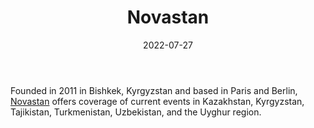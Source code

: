 ﻿---
title: "Novastan"
linkTitle: "Novastan"
date: 2022-07-27
countries: ["Kazakhstan"]
category: ["Independent media"]
tags: ["media publication", "news", "Central Asia media"]
date_start: [2011]
date_end: []
data_type: ["news"] 
language: ["English", "French", "German"]
description: 
  Offers coverage of current events in Kazakhstan, Kyrgyzstan, Tajikistan, Turkmenistan, Uzbekistan, and the Uyghur region.
---

Founded in 2011 in Bishkek, Kyrgyzstan and based in Paris and Berlin, [Novastan](https://novastan.org/) offers coverage of current events in Kazakhstan, Kyrgyzstan, Tajikistan, Turkmenistan, Uzbekistan, and the Uyghur region.
